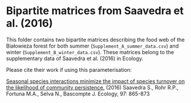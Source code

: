 # Bipartite matrices from Saavedra et al. (2016)

This folder contains two bipartite matrices describing the food web of the Bia&#322;owie&#380;a forest for both summer (`Supplement_A_summer_data.csv`) and winter (`Supplement_B_winter_data.csv`). These matrices belong to the supplementary data of Saavedra et al. (2016) in Ecology.

Please cite their work if using this parameterisation:

[Seasonal species interactions minimize the impact of species turnover on the likelihood of community persistence.](https://doi.org/10.1890/15-1013.1) (2016) Saavedra S., Rohr R.P., Fortuna M.A., Selva N., Bascompte J. Ecology, 97: 865-873
